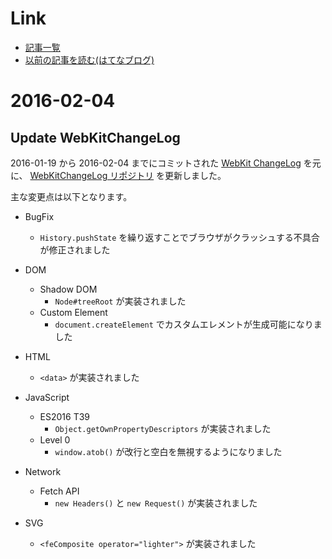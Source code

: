 # Link

- [記事一覧](https://github.com/uupaa/LatestLog)
- [以前の記事を読む(はてなブログ)](http://uupaa.hatenablog.com/)

# 2016-02-04

## Update WebKitChangeLog

2016-01-19 から 2016-02-04 までにコミットされた [WebKit ChangeLog](http://trac.webkit.org/) を元に、
[WebKitChangeLog リポジトリ](https://github.com/uupaa/WebKitChangeLog/wiki/_compare/cda9b7f0e74bed878479a24ccee591d4c692dd0c...3f62705b70a51243cb6686e46f11efa210e570e4) を更新しました。

主な変更点は以下となります。

- BugFix
    - `History.pushState` を繰り返すことでブラウザがクラッシュする不具合が修正されました

- DOM
    - Shadow DOM
        - `Node#treeRoot` が実装されました
    - Custom Element
        - `document.createElement` でカスタムエレメントが生成可能になりました

- HTML
    - `<data>` が実装されました

- JavaScript
    - ES2016 T39
        - `Object.getOwnPropertyDescriptors` が実装されました
    - Level 0
        - `window.atob()` が改行と空白を無視するようになりました

- Network
    - Fetch API
        - `new Headers()` と `new Request()` が実装されました
- SVG
    - `<feComposite operator="lighter">` が実装されました

